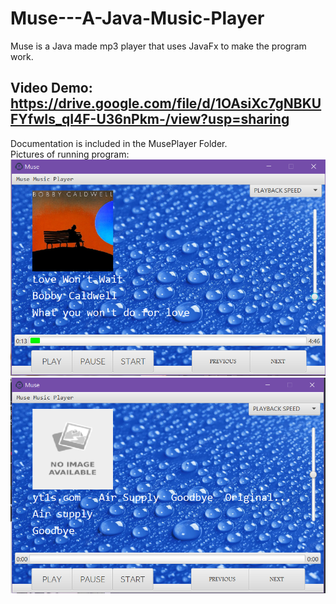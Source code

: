 # Muse---A-Java-Music-Player  
Muse is a Java made mp3 player that uses JavaFx to make the program work.  
## Video Demo: https://drive.google.com/file/d/1OAsiXc7gNBKUFYfwIs_qI4F-U36nPkm-/view?usp=sharing  
Documentation is included in the MusePlayer Folder.  
Pictures of running program:  
![](exm1.PNG)
![alt text](exp2.PNG)

